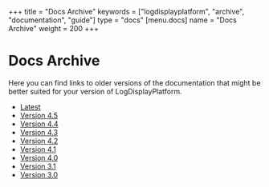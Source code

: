 +++
title = "Docs Archive"
keywords = ["logdisplayplatform", "archive", "documentation", "guide"]
type = "docs"
[menu.docs]
name = "Docs Archive"
weight = 200
+++

# Docs Archive

Here you can find links to older versions of the documentation that might be better suited for your version
of LogDisplayPlatform.

- [Latest](http://docs.logdisplayplatform.org)
- [Version 4.5](http://docs.logdisplayplatform.org/v4.5)
- [Version 4.4](http://docs.logdisplayplatform.org/v4.4)
- [Version 4.3](http://docs.logdisplayplatform.org/v4.3)
- [Version 4.2](http://docs.logdisplayplatform.org/v4.2)
- [Version 4.1](http://docs.logdisplayplatform.org/v4.1)
- [Version 4.0](http://docs.logdisplayplatform.org/v4.0)
- [Version 3.1](http://docs.logdisplayplatform.org/v3.1)
- [Version 3.0](http://docs.logdisplayplatform.org/v3.0)
